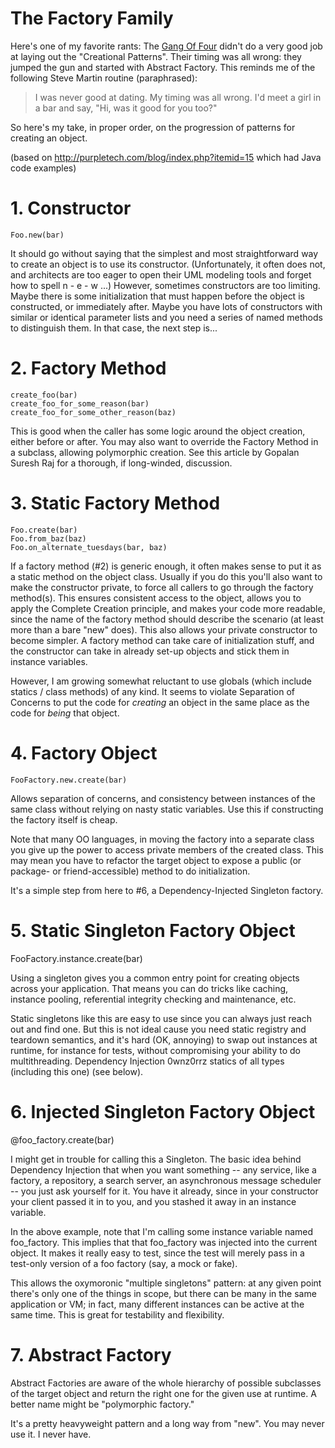 # The Factory Family

Here's one of my favorite rants: The [Gang Of Four](http://www.amazon.com/gp/product/0201633612/) didn't do a very good job at laying out the "Creational Patterns". Their timing was all wrong: they jumped the gun and started with Abstract Factory. This reminds me of the following Steve Martin routine (paraphrased):

> I was never good at dating. My timing was all wrong. I'd meet a girl in a bar and say, "Hi, was it good for you too?"

So here's my take, in proper order, on the progression of patterns for creating an object.

(based on <http://purpletech.com/blog/index.php?itemid=15> which had Java code examples)

# 1. Constructor

    Foo.new(bar)

It should go without saying that the simplest and most straightforward way to create an object is to use its constructor. (Unfortunately, it often does not, and architects are too eager to open their UML modeling tools and forget how to spell n - e - w ...)
However, sometimes constructors are too limiting. Maybe there is some initialization that must happen before the object is constructed, or immediately after. Maybe you have lots of constructors with similar or identical parameter lists and you need a series of named methods to distinguish them. In that case, the next step is...

# 2. Factory Method

    create_foo(bar)
    create_foo_for_some_reason(bar)
    create_foo_for_some_other_reason(baz)

This is good when the caller has some logic around the object creation, either before or after. You may also want to override the Factory Method in a subclass, allowing polymorphic creation. See this article by Gopalan Suresh Raj for a thorough, if long-winded, discussion.

# 3. Static Factory Method

    Foo.create(bar)
    Foo.from_baz(baz)
    Foo.on_alternate_tuesdays(bar, baz)

If a factory method (#2) is generic enough, it often makes sense to put it as a static method on the object class. Usually if you do this you'll also want to make the constructor private, to force all callers to go through the factory method(s). This ensures consistent access to the object, allows you to apply the Complete Creation principle, and makes your code more readable, since the name of the factory method should describe the scenario (at least more than a bare "new" does).
This also allows your private constructor to become simpler. A factory method can take care of initialization stuff, and the constructor can take in already set-up objects and stick them in instance variables.

However, I am growing somewhat reluctant to use globals (which include statics / class methods) of any kind. It seems to violate Separation of Concerns to put the code for *creating* an object in the same place as the code for *being* that object.

# 4. Factory Object

    FooFactory.new.create(bar)

Allows separation of concerns, and consistency between instances of the same class without relying on nasty static variables. Use this if constructing the factory itself is cheap.

Note that many OO languages, in moving the factory into a separate class you give up the power to access private members of the created class. This may mean you have to refactor the target object to expose a public (or package- or friend-accessible) method to do initialization.

It's a simple step from here to #6, a Dependency-Injected Singleton factory.

# 5. Static Singleton Factory Object

  FooFactory.instance.create(bar)

Using a singleton gives you a common entry point for creating objects across your application. That means you can do tricks like caching, instance pooling, referential integrity checking and maintenance, etc.

Static singletons like this are easy to use since you can always just reach out and find one. But this is not ideal cause you need static registry and teardown semantics, and it's hard (OK, annoying) to swap out instances at runtime, for instance for tests, without compromising your ability to do multithreading. Dependency Injection 0wnz0rrz statics of all types (including this one) (see below).

# 6. Injected Singleton Factory Object

  @foo_factory.create(bar)

I might get in trouble for calling this a Singleton. The basic idea behind Dependency Injection that when you want something -- any service, like a factory, a repository, a search server, an asynchronous message scheduler -- you just ask yourself for it. You have it already, since in your constructor your client passed it in to you, and you stashed it away in an instance variable.

In the above example, note that I'm calling some instance variable named foo_factory. This implies that that foo_factory was injected into the current object. It makes it really easy to test, since the test will merely pass in a test-only version of a foo factory (say, a mock or fake).

This allows the oxymoronic "multiple singletons" pattern: at any given point there's only one of the things in scope, but there can be many in the same application or VM; in fact, many different instances can be active at the same time. This is great for testability and flexibility.

# 7. Abstract Factory

Abstract Factories are aware of the whole hierarchy of possible subclasses of the target object and return the right one for the given use at runtime. A better name might be "polymorphic factory."

It's a pretty heavyweight pattern and a long way from "new". You may never use it. I never have.

